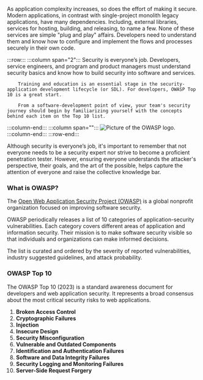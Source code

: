 As application complexity increases, so does the effort of making it secure. Modern applications, in contrast with single-project monolith legacy applications, have many dependencies. Including, external libraries, services for hosting, building, and releasing, to name a few. None of these services are simple "plug and play" affairs. Developers need to understand them and know how to configure and implement the flows and processes securely in their own code.

:::row:::
   :::column span="2":::
        Security is everyone’s job. Developers, service engineers, and program and product managers must understand security basics and know how to build security into software and services.

        Training and education is an essential stage in the security-application development lifecycle (or SDL). For developers, OWASP Top 10 is a great start.

        From a software-development point of view, your team's security journey should begin by familiarizing yourself with the concepts behind each item on the Top 10 list.
   :::column-end:::
   :::column span="":::
     ![Picture of the OWASP logo.](../media/owasp.png)
   :::column-end:::
:::row-end:::

Although security is everyone’s job, it's important to remember that not everyone needs to be a security expert nor strive to become a proficient penetration tester. However, ensuring everyone understands the attacker's perspective, their goals, and the art of the possible, helps capture the attention of everyone and raise the collective knowledge bar.

### What is OWASP?

The [Open Web Application Security Project (OWASP)](https://owasp.org/) is a global nonprofit organization focused on improving software security.

OWASP periodically releases a list of 10 categories of application-security vulnerabilities. Each category covers different areas of application and information security. Their mission is to make software security visible so that individuals and organizations can make informed decisions.

The list is curated and ordered by the severity of reported vulnerabilities, industry suggested guidelines, and attack probability.

### OWASP Top 10

The OWASP Top 10 (2023) is a standard awareness document for developers and web application security. It represents a broad consensus about the most critical security risks to web applications.

1. **Broken Access Control​**
2. **Cryptographic Failures​**
3. **Injection​**
4. **Insecure Design​**
5. **Security Misconfiguration​**
6. **Vulnerable and Outdated Components​**
7. **Identification and Authentication Failures​**
8. **Software and Data Integrity Failures​**
9. **Security Logging and Monitoring Failures​**
10. **Server-Side Request Forgery​**
